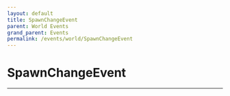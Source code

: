```yaml
---
layout: default
title: SpawnChangeEvent
parent: World Events
grand_parent: Events
permalink: /events/world/SpawnChangeEvent
---
```


# SpawnChangeEvent

---
